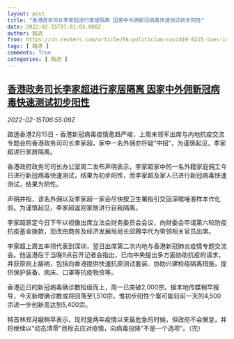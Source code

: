 ```yaml
---
layout: post
title: "香港政务司长李家超进行家居隔离 因家中外佣新冠病毒快速测试初步阳性"
date: 2022-02-15T07:01:03.000Z
author: 路透
from: https://cn.reuters.com/article/hk-politician-covid19-0215-tues-idCNKBS2KK0HH
tags: [ 路透 ]
comments: True
categories: [ 路透 ]
---
```

<!--1644908463000-->
[香港政务司长李家超进行家居隔离 因家中外佣新冠病毒快速测试初步阳性](https://cn.reuters.com/article/hk-politician-covid19-0215-tues-idCNKBS2KK0HH)
------

<div>
<div><i>2022-02-15T06:55:09Z</i></div><p>路透香港2月15日 - 香港新冠病毒疫情愈趋严峻，上周末领军出席与内地抗疫交流专题会的香港政务司司长李家超，家中一名外佣亦怀疑“中招”，为谨慎起见，李家超进行家居隔离。</p><p>香港政府政务司司长办公室周二发布声明表示，李家超家中的一名外籍家庭佣工今日进行新冠病毒快速测试，结果为初步阳性，而李家超及家人已进行新冠病毒快速测试，结果为阴性。</p><p>声明并指，该名外佣以及李家超一家会尽快按卫生署指引交回深喉唾液样本作化验。为谨慎起见，李家超返回家居进行自我隔离。</p><p>李家超原定今日下午以视像出席立法会财务委员会会议，向财委会申请第六轮防疫抗疫基金拨款，现改由商务及经济发展局局长邱腾华代为带领相关官员出席。</p><p>李家超上周五率领代表到深圳，翌日出席第二次内地与香港新冠肺炎疫情专题交流会。他返港后于当晚9点召开记者会指出，已向中央提出多方面协助抗疫的请求，并获原则上接纳，包括向香港提供快速抗原测试套装、协助兴建检疫隔离措施，提供保护装备、病床、口罩等抗疫物资等。</p><p>香港近日的新冠病毒确诊数拾级而上，周一已突破2,000宗。据本地传媒稍早报导，今天新增确诊数或将回落至1,510宗，惟初步阳性个案可能较前一天的4,500宗进一步创新高达到5,400宗。</p><p>特首林郑月娥稍早表示，现时是两年疫情以来最危急的时候，但政府不会懈怠，并将继续以“动态清零”目标去应对疫情，向病毒投降“不是一个选项”。（完）</p>
</div>
